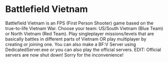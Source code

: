 # Battlefield Vietnam

Battlefield Vietnam is an FPS (First Person Shooter) game based on the true-to-life Vietnam War. Choose your team: US/South Vietnam (Blue Team) or North Vietnam (Red Team). Play singleplayer missions/levels that are basically battles in different parts of Vietnam OR play multiplayer by creating or joining one. You can also make a BF:V Server using DedicatedServer.exe or you can also play the official servers. EDIT: Official servers are now shut down! Sorry for the inconvenience! 
